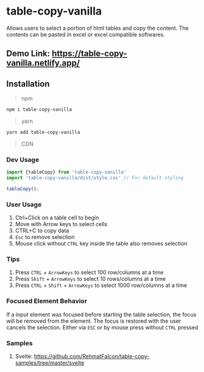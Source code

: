 # table-copy-vanilla

Allows users to select a portion of html tables and copy the content. The contents can be pasted in excel or excel compatible softwares.

## Demo Link: https://table-copy-vanilla.netlify.app/

## Installation

> npm
```bash
npm i table-copy-vanilla
```

> yarn
```bash
yarn add table-copy-vanilla
```

> CDN

### Dev Usage

```ts
import {tableCopy} from 'table-copy-vanilla'
import 'table-copy-vanilla/dist/style.css' // For default styling

tableCopy();

```

### User Usage
1. Ctrl+Click on a table cell to begin
2. Move with Arrow keys to select cells
3. CTRL+C to copy data
4. `Esc` to remove selection
5. Mouse click without `CTRL` key inside the table also removes selection

### Tips
1. Press `CTRL` + `ArrowKeys` to select 100 row/columns at a time
2. Press `Shift` + `ArrowKeys` to select 10 rows/columns at a time
3. Press `CTRL` + `Shift` + `ArrowKeys` to select 1000 row/columns at a time

### Focused Element Behavior
If a input element was focused before starting the table selection, the focus will be removed from the element. The focus is restored with the user cancels the selection. Either via `ESC` or by mouse press without `CTRL` pressed


### Samples

1. Svelte: https://github.com/RehmatFalcon/table-copy-samples/tree/master/svelte
